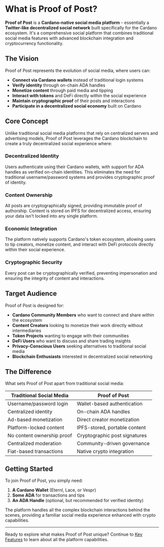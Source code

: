 # What is Proof of Post?

**Proof of Post** is a **Cardano-native social media platform** - essentially a **Twitter-like decentralized social network** built specifically for the Cardano ecosystem. It's a comprehensive social platform that combines traditional social media features with advanced blockchain integration and cryptocurrency functionality.

## The Vision

Proof of Post represents the evolution of social media, where users can:

- **Connect via Cardano wallets** instead of traditional login systems
- **Verify identity** through on-chain ADA handles
- **Monetize content** through paid media and tipping
- **Interact with tokens** and DeFi directly within the social experience
- **Maintain cryptographic proof** of their posts and interactions
- **Participate in a decentralized social economy** built on Cardano

## Core Concept

Unlike traditional social media platforms that rely on centralized servers and advertising models, Proof of Post leverages the Cardano blockchain to create a truly decentralized social experience where:

### **Decentralized Identity**
Users authenticate using their Cardano wallets, with support for ADA handles as verified on-chain identities. This eliminates the need for traditional username/password systems and provides cryptographic proof of identity.

### **Content Ownership**
All posts are cryptographically signed, providing immutable proof of authorship. Content is stored on IPFS for decentralized access, ensuring your data isn't locked into any single platform.

### **Economic Integration**
The platform natively supports Cardano's token ecosystem, allowing users to tip creators, monetize content, and interact with DeFi protocols directly within their social experience.

### **Cryptographic Security**
Every post can be cryptographically verified, preventing impersonation and ensuring the integrity of content and interactions.

## Target Audience

Proof of Post is designed for:

- **Cardano Community Members** who want to connect and share within the ecosystem
- **Content Creators** looking to monetize their work directly without intermediaries
- **Token Projects** wanting to engage with their communities
- **DeFi Users** who want to discuss and share trading insights
- **Privacy-Conscious Users** seeking alternatives to traditional social media
- **Blockchain Enthusiasts** interested in decentralized social networking

## The Difference

What sets Proof of Post apart from traditional social media:

| Traditional Social Media | Proof of Post |
|--------------------------|---------------|
| Username/password login | Wallet-based authentication |
| Centralized identity | On-chain ADA handles |
| Ad-based monetization | Direct creator monetization |
| Platform-locked content | IPFS-stored, portable content |
| No content ownership proof | Cryptographic post signatures |
| Centralized moderation | Community-driven governance |
| Fiat-based transactions | Native crypto integration |

## Getting Started

To join Proof of Post, you simply need:

1. **A Cardano Wallet** (Eternl, Lace, or Vespr)
2. **Some ADA** for transactions and tips
3. **An ADA Handle** (optional, but recommended for verified identity)

The platform handles all the complex blockchain interactions behind the scenes, providing a familiar social media experience enhanced with crypto capabilities.

---

Ready to explore what makes Proof of Post unique? Continue to [Key Features](key-features.md) to learn about all the platform capabilities.
